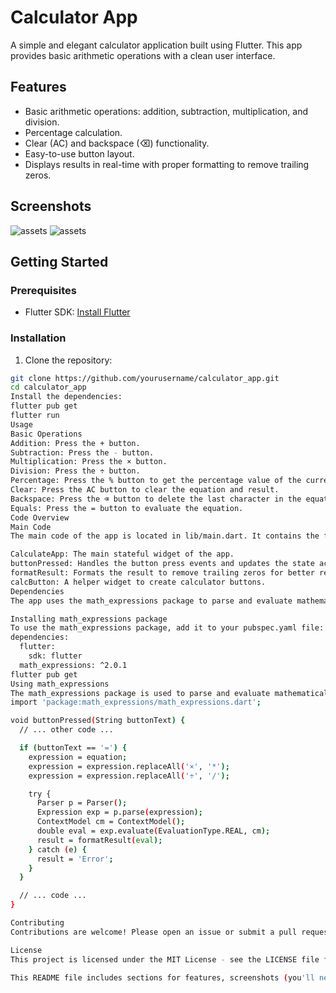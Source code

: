 # Calculator App

A simple and elegant calculator application built using Flutter. This app provides basic arithmetic operations with a clean user interface.

## Features

- Basic arithmetic operations: addition, subtraction, multiplication, and division.
- Percentage calculation.
- Clear (AC) and backspace (⌫) functionality.
- Easy-to-use button layout.
- Displays results in real-time with proper formatting to remove trailing zeros.

## Screenshots

![assets](screenshot1.png)
![assets](screenshot1.png)

## Getting Started

### Prerequisites

- Flutter SDK: [Install Flutter](https://flutter.dev/docs/get-started/install)

### Installation

1. Clone the repository:

```sh
git clone https://github.com/yourusername/calculator_app.git
cd calculator_app
Install the dependencies:
flutter pub get
flutter run
Usage
Basic Operations
Addition: Press the + button.
Subtraction: Press the - button.
Multiplication: Press the × button.
Division: Press the ÷ button.
Percentage: Press the % button to get the percentage value of the current equation.
Clear: Press the AC button to clear the equation and result.
Backspace: Press the ⌫ button to delete the last character in the equation.
Equals: Press the = button to evaluate the equation.
Code Overview
Main Code
The main code of the app is located in lib/main.dart. It contains the following:

CalculateApp: The main stateful widget of the app.
buttonPressed: Handles the button press events and updates the state accordingly.
formatResult: Formats the result to remove trailing zeros for better readability.
calcButton: A helper widget to create calculator buttons.
Dependencies
The app uses the math_expressions package to parse and evaluate mathematical expressions. This package simplifies the process of handling complex mathematical calculations.

Installing math_expressions package
To use the math_expressions package, add it to your pubspec.yaml file:
dependencies:
  flutter:
    sdk: flutter
  math_expressions: ^2.0.1
flutter pub get
Using math_expressions
The math_expressions package is used to parse and evaluate mathematical expressions in the buttonPressed method when the equals button is pressed. Here is a brief overview of how it is used:
import 'package:math_expressions/math_expressions.dart';

void buttonPressed(String buttonText) {
  // ... other code ...

  if (buttonText == '=') {
    expression = equation;
    expression = expression.replaceAll('×', '*');
    expression = expression.replaceAll('÷', '/');

    try {
      Parser p = Parser();
      Expression exp = p.parse(expression);
      ContextModel cm = ContextModel();
      double eval = exp.evaluate(EvaluationType.REAL, cm);
      result = formatResult(eval);
    } catch (e) {
      result = 'Error';
    }
  }

  // ... code ...
}

Contributing
Contributions are welcome! Please open an issue or submit a pull request if you have any improvements or bug fixes.

License
This project is licensed under the MIT License - see the LICENSE file for details.

This README file includes sections for features, screenshots (you'll need to add your own screenshot), getting started instructions, usage information, code overview, dependencies, and contribution guidelines. Adjust the content as needed based on your project specifics and repository setup.
```
